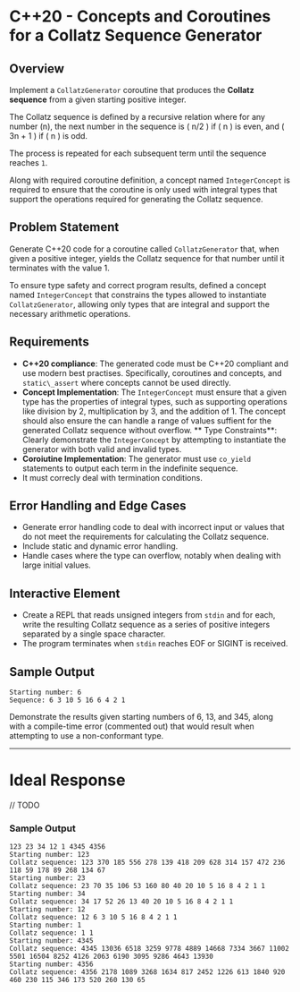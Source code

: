 # C++20 - Concepts and Coroutines for a Collatz Sequence Generator

## Overview

Implement a `CollatzGenerator` coroutine that produces the **Collatz sequence** from a given starting positive integer.

The Collatz sequence is defined by a recursive relation where for any number \(n\), the next number in the sequence is \( n/2 \) if \( n \) is even, and \( 3n + 1 \) if \( n \) is odd.

The process is repeated for each subsequent term until the sequence reaches `1`.

Along with required coroutine definition, a concept named `IntegerConcept` is required to ensure that the coroutine is only used with integral types that support the operations required for generating the Collatz sequence.

## Problem Statement

Generate C++20 code for a coroutine called `CollatzGenerator` that, when given a positive integer, yields the Collatz sequence for that number until it terminates with the value 1.

To ensure type safety and correct program results, defined a concept named `IntegerConcept` that constrains the types allowed to instantiate `CollatzGenerator`, allowing only types that are integral and support the necessary arithmetic operations.

## Requirements

* **C++20 compliance**: The generated code must be C++20 compliant and use modern best practises. Specifically, coroutines and concepts, and `static\_assert` where concepts cannot be used directly.
* **Concept Implementation**: The `IntegerConcept` must ensure that a given type has the properties of integral types, such as supporting operations like division by 2, multiplication by 3, and the addition of 1. The concept should also ensure the can handle a range of values suffient for the generated Collatz sequence without overflow.
** Type Constraints**: Clearly demonstrate the `IntegerConcept` by attempting to instantiate the generator with both valid and invalid types.
* **Coroiutine Implementation**: The generator must use `co_yield` statements to output each term in the indefinite sequence. 
 * It must correcly deal with termination conditions.

## Error Handling and Edge Cases

* Generate error handling code to deal with incorrect input or values that do not meet the requirements for calculating the Collatz sequence. 
 * Include static and dynamic error handling.
* Handle cases where the type can overflow, notably when dealing with large initial values. 

## Interactive Element

* Create a REPL that reads unsigned integers from `stdin` and for each, write the resulting Collatz sequence as a series of positive integers separated by a single space character. 
* The program terminates when `stdin` reaches EOF or SIGINT is received.

## Sample Output

```
Starting number: 6
Sequence: 6 3 10 5 16 6 4 2 1
```

Demonstrate the results given starting numbers of 6, 13, and 345, along with a compile-time error (commented out) that would result when attempting to use a non-conformant type.


----

# Ideal Response

// TODO

### Sample Output

```
123 23 34 12 1 4345 4356
Starting number: 123
Collatz sequence: 123 370 185 556 278 139 418 209 628 314 157 472 236 118 59 178 89 268 134 67
Starting number: 23
Collatz sequence: 23 70 35 106 53 160 80 40 20 10 5 16 8 4 2 1 1
Starting number: 34
Collatz sequence: 34 17 52 26 13 40 20 10 5 16 8 4 2 1 1
Starting number: 12
Collatz sequence: 12 6 3 10 5 16 8 4 2 1 1
Starting number: 1
Collatz sequence: 1 1
Starting number: 4345
Collatz sequence: 4345 13036 6518 3259 9778 4889 14668 7334 3667 11002 5501 16504 8252 4126 2063 6190 3095 9286 4643 13930
Starting number: 4356
Collatz sequence: 4356 2178 1089 3268 1634 817 2452 1226 613 1840 920 460 230 115 346 173 520 260 130 65
```
